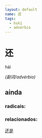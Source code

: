 ```yaml
--- 
layout: default
name: 还 
tags: 
  - hsk1
  - advérbio
--- 
```

# 还 
hái  
 
*(副词/advérbio)*  
## ainda 
### radicais: 
### relacionados: 
[还是](/zhengshidu/hsk1/还是)  
